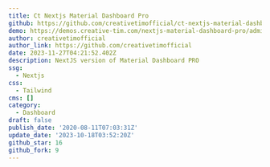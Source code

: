 ```yaml
---
title: Ct Nextjs Material Dashboard Pro
github: https://github.com/creativetimofficial/ct-nextjs-material-dashboard-pro
demo: https://demos.creative-tim.com/nextjs-material-dashboard-pro/admin/dashboard
author: creativetimofficial
author_link: https://github.com/creativetimofficial
date: 2023-11-27T04:21:52.402Z
description: NextJS version of Material Dashboard PRO
ssg:
  - Nextjs
css:
  - Tailwind
cms: []
category:
  - Dashboard
draft: false
publish_date: '2020-08-11T07:03:31Z'
update_date: '2023-10-18T03:52:20Z'
github_star: 16
github_fork: 9
---
```

